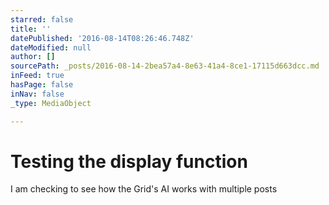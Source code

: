 ```yaml
---
starred: false
title: ''
datePublished: '2016-08-14T08:26:46.748Z'
dateModified: null
author: []
sourcePath: _posts/2016-08-14-2bea57a4-8e63-41a4-8ce1-17115d663dcc.md
inFeed: true
hasPage: false
inNav: false
_type: MediaObject

---
```

# Testing the display function

I am checking to see how the Grid's AI works with multiple posts